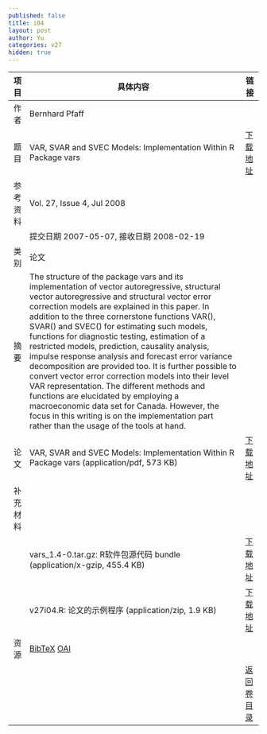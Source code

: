 ```yaml
---
published: false
title: i04
layout: post
author: Yu
categories: v27
hidden: true
---
```


| 项目 | 具体内容 | 链接 |
|---:|---|---|
| 作者 | Bernhard Pfaff| |
| 题目 |VAR, SVAR and SVEC Models: Implementation Within R Package vars | [下载地址](http://www.jstatsoft.org/v27/i04/paper) |
| 参考资料 |Vol. 27, Issue 4, Jul 2008 | |
| | 提交日期 2007-05-07, 接收日期 2008-02-19| | 
| 类别 | 论文| |
| 摘要 | The structure of the package vars and its implementation of vector autoregressive, structural vector autoregressive and structural vector error correction models are explained in this paper. In addition to the three cornerstone functions VAR(), SVAR() and SVEC() for estimating such models, functions for diagnostic testing, estimation of a restricted models, prediction, causality analysis, impulse response analysis and forecast error variance decomposition are provided too. It is further possible to convert vector error correction models into their level VAR representation. The different methods and functions are elucidated by employing a macroeconomic data set for Canada. However, the focus in this writing is on the implementation part rather than the usage of the tools at hand.| |
| 论文 | VAR, SVAR and SVEC Models: Implementation Within R Package vars  (application/pdf, 573 KB)| [下载地址](http://www.jstatsoft.org/v27/i04/paper) |
| 补充材料 | | |
| |vars_1.4-0.tar.gz: R软件包源代码 bundle  (application/x-gzip, 455.4 KB)|  [下载地址](http://www.jstatsoft.org/v27/i04/supp/1) |
| |v27i04.R: 论文的示例程序  (application/zip, 1.9 KB)|  [下载地址](http://www.jstatsoft.org/v27/i04/supp/2) |
| 资源 | [BibTeX](http://www.jstatsoft.org/v27/i04/bibtex) [OAI](http://www.jstatsoft.org/oai?verb=GetRecord&identifier=oai.jstatsoft/v27/i04&prefix=oai_dc)| |
| |  | [返回卷目录]({{site.baseurl}}/volume/v27.html) |